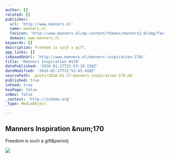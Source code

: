 ```yaml
---
author: []
related: []
publisher:
  url: 'http://www.manners.nl'
  name: manners.nl
  favicon: 'http://www.manners.nl/wp-content/themes/manners2.0/img/favicon.ico'
  domain: www.manners.nl
keywords: []
description: Freedom is such a gift.
app_links: []
isBasedOnUrl: 'http://www.manners.nl/manners-inspiration-170/'
title: 'Manners Inspiration #170'
datePublished: '2016-01-27T22:53:10.156Z'
dateModified: '2016-01-27T22:52:45.418Z'
sourcePath: _posts/2016-01-27-manners-inspiration-170.md
published: true
inFeed: true
hasPage: false
inNav: false
_context: 'http://schema.org'
_type: MediaObject

---
```

<article style=""><h1>Manners Inspiration &amp;num;170</h1><p>Freedom is such a gift&amp;period;</p><img src="http://www.manners.nl/wp-content/uploads/2016/01/mi170.jpg" /></article>